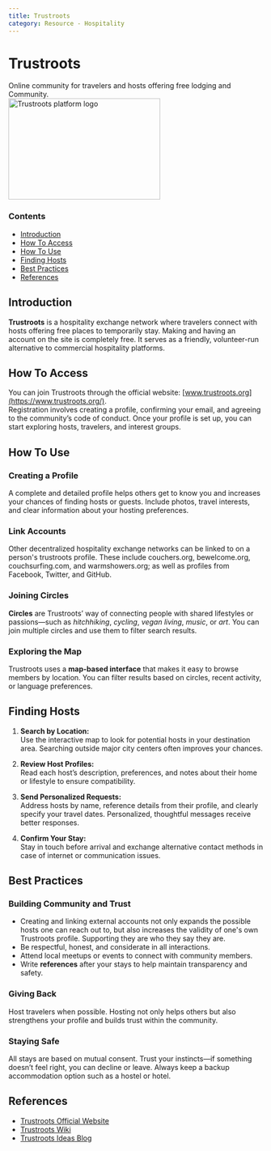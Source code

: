 ```yaml
---
title: Trustroots
category: Resource - Hospitality
---
```


<div class="article-header">
  <h1>Trustroots</h1>
  <div class="article-metadata">
    Online community for travelers and hosts offering free lodging and Community.
  </div>
</div>

<div class="content-box">
  <img src="/images/trustroots.svg" alt="Trustroots platform logo" width="300" height="200">
  <div class="content-nav">
    <h3>Contents</h3>
    <ul>
      <li><a href="#introduction">Introduction</a></li>
      <li><a href="#how-to-access">How To Access</a></li>
      <li><a href="#how-to-use">How To Use</a></li>
      <li><a href="#finding-hosts">Finding Hosts</a></li>
      <li><a href="#best-practices">Best Practices</a></li>
      <li><a href="#references">References</a></li>
    </ul>
  </div>
</div>

<h2 id="introduction">Introduction</h2>

**Trustroots** is a hospitality exchange network where travelers connect with hosts offering free places to temporarily stay. Making and having an account on the site is completely free. It serves as a friendly, volunteer-run alternative to commercial hospitality platforms.

<h2 id="how-to-access">How To Access</h2>

You can join Trustroots through the official website: [www.trustroots.org](https://www.trustroots.org/).  
Registration involves creating a profile, confirming your email, and agreeing to the community’s code of conduct. Once your profile is set up, you can start exploring hosts, travelers, and interest groups.

<h2 id="how-to-use">How To Use</h2>

### Creating a Profile

A complete and detailed profile helps others get to know you and increases your chances of finding hosts or guests. Include photos, travel interests, and clear information about your hosting preferences.

### Link Accounts

Other decentralized hospitality exchange networks can be linked to on a person's trustroots profile. These include couchers.org, bewelcome.org, couchsurfing.com, and warmshowers.org; as well as profiles from Facebook, Twitter, and GitHub.

### Joining Circles

**Circles** are Trustroots’ way of connecting people with shared lifestyles or passions—such as *hitchhiking*, *cycling*, *vegan living*, *music*, or *art*. You can join multiple circles and use them to filter search results.

### Exploring the Map

Trustroots uses a **map-based interface** that makes it easy to browse members by location. You can filter results based on circles, recent activity, or language preferences.

<h2 id="finding-hosts">Finding Hosts</h2>

1. **Search by Location:**  
   Use the interactive map to look for potential hosts in your destination area. Searching outside major city centers often improves your chances.

2. **Review Host Profiles:**  
   Read each host’s description, preferences, and notes about their home or lifestyle to ensure compatibility.

3. **Send Personalized Requests:**  
   Address hosts by name, reference details from their profile, and clearly specify your travel dates. Personalized, thoughtful messages receive better responses.

4. **Confirm Your Stay:**  
   Stay in touch before arrival and exchange alternative contact methods in case of internet or communication issues.

<h2 id="best-practices">Best Practices</h2>

### Building Community and Trust

- Creating and linking external accounts not only expands the possible hosts one can reach out to, but also increases the validity of one's own Trustroots profile. Supporting they are who they say they are.
- Be respectful, honest, and considerate in all interactions.  
- Attend local meetups or events to connect with community members.  
- Write **references** after your stays to help maintain transparency and safety.

### Giving Back

Host travelers when possible. Hosting not only helps others but also strengthens your profile and builds trust within the community.

### Staying Safe

All stays are based on mutual consent. Trust your instincts—if something doesn’t feel right, you can decline or leave. Always keep a backup accommodation option such as a hostel or hotel.

<h2 id="references">References</h2>

- [Trustroots Official Website](https://www.trustroots.org/)  
- [Trustroots Wiki](https://wiki.trustroots.org/)  
- [Trustroots Ideas Blog](https://ideas.trustroots.org/)